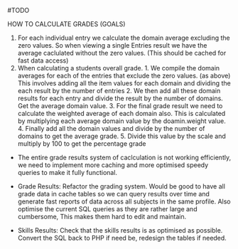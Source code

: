 #TODO


HOW TO CALCULATE GRADES (GOALS)

  1. For each individual entry we calculate the domain average excluding the zero values.
     So when viewing a single Entries result we have the average caclulated without the zero values.
     (This should be cached for fast data access)
  2. When calculating a students overall grade. 
    1. We compile the domain averages for each of the entries that exclude the zero values. (as above)
       This involves adding all the item values for each domain and dividing the each result by the number of entries
    2. We then add all these domain results for each entry and divide the result by the number of domains. Get the average domain value.
    3. For the final grade result we need to calculate the weighted average of each domain also. This is calculated by multiplying
       each average domain value by the doamin.weight value.  
    4. Finally add all the domain values and divide by the number of domains to get the average grade. 
    5. Divide this value by the scale and multiply by 100 to get the percentage grade
  





  - The entire grade results system of caclculation is not working efficiently, we need to implement
    more caching and more optimised speedy queries to make it fully functional.

  - Grade Results: Refactor the grading system. Would be good to have all grade data in cache tables
    so we can query results over time and generate fast reports of data across all subjects in the same profile. 
    Also optimise the current SQL queries as they are rather large and cumbersome, 
    This makes them hard to edit and maintain.
    
  - Skills Results: Check that the skills results is as optimised as possible. Convert the SQL 
    back to PHP if need be, redesign the tables if needed.   
    
    
    
    
    
    
    